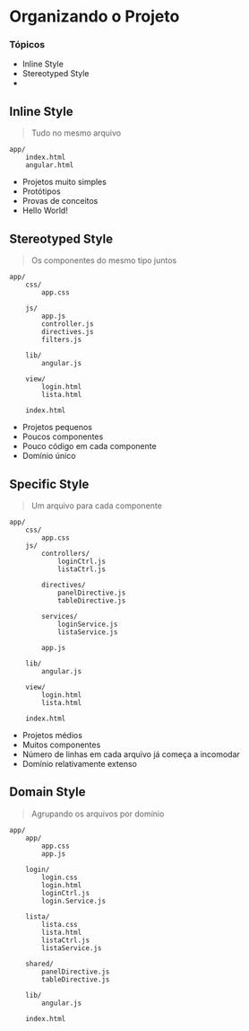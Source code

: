 # Organizando o Projeto

### Tópicos
- Inline Style
- Stereotyped Style
- 

## Inline Style
> Tudo no mesmo arquivo

```
app/
    index.html
    angular.html
```

- Projetos muito simples
- Protótipos 
- Provas de conceitos
- Hello World!

## Stereotyped Style
> Os componentes do mesmo tipo juntos

```
app/
    css/
        app.css

    js/
        app.js
        controller.js
        directives.js
        filters.js

    lib/
        angular.js

    view/
        login.html
        lista.html

    index.html
```

- Projetos pequenos
- Poucos componentes
- Pouco código em cada componente
- Domínio único

## Specific Style 
> Um arquivo para cada componente

```
app/
    css/
        app.css
    js/
        controllers/
            loginCtrl.js
            listaCtrl.js
        
        directives/
            panelDirective.js
            tableDirective.js
        
        services/
            loginService.js
            listaService.js
        
        app.js
    
    lib/
        angular.js
    
    view/ 
        login.html
        lista.html
    
    index.html
```
- Projetos médios 
- Muitos componentes
- Número de linhas em cada arquivo já começa a incomodar
- Domínio relativamente extenso

## Domain Style
> Agrupando os arquivos por domínio

```
app/
    app/
        app.css
        app.js
    
    login/
        login.css
        login.html
        loginCtrl.js
        login.Service.js

    lista/
        lista.css
        lista.html
        listaCtrl.js
        listaService.js

    shared/
        panelDirective.js
        tableDirective.js

    lib/
        angular.js
    
    index.html
```

